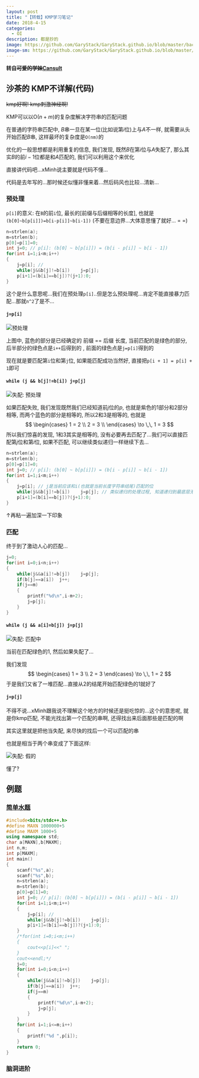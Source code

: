 ```yaml
---
layout: post
title: "【转载】KMP学习笔记"
date: 2018-4-15
categories:
  - OI
description: 都是抄的
image: https://github.com/GaryStack/GaryStack.github.io/blob/master/background/%E6%9D%82/timg%20(1).jpg?raw=true
image-sm: https://github.com/GaryStack/GaryStack.github.io/blob/master/background/%E6%9D%82/timg%20(1).jpg?raw=true
---
```

**转自~~可爱的学妹~~[Cansult](https://www.cansult.ga/%E5%AD%A6%E4%B9%A0%E7%AC%94%E8%AE%B0_%20KMP.html)**

## 沙茶的 KMP不详解(代码)

~~kmp好啊! kmp刺激神经啊!~~

KMP可以以$\mathrm O(n + m)$的复杂度解决字符串的匹配问题

在普通的字符串匹配中, $B$串一旦在某一位(比如说第$i$位)上与$A$不一样, 就需要从头开始匹配$B$串, 这样最坏的复杂度是`O(nm)`的

优化的一般思想都是利用重复的信息, 我们发现, 既然$B$在第$i$位与$A$失配了, 那么其实$B$的前$i - 1$位都是和$A$匹配的, 我们可以利用这个来优化

直接讲代码吧...xMinh说主要就是代码不懂...

代码是去年写的...那时候还似懂非懂来着...然后码风也比较...清新...

### 预处理

`p[i]`的意义: 在`B`的前`i`位, 最长的[前缀与后缀相等的长度], 
也就是`(b[0]~b[p[i]])=b[i-p[i]]~b[i-1])` (不要在意边界...大体意思懂了就好... = =)

```cpp
n=strlen(a);
m=strlen(b);
p[0]=p[1]=0;
int j=0; // p[i]: (b[0] ~ b[p[i]]) = (b[i - p[i]] ~ b[i - 1])
for(int i=1;i<m;i++)
{
	j=p[i]; // 
	while(j&&b[j]!=b[i])	j=p[j];
	p[i+1]=(b[i]==b[j])?(j+1):0;
}
```

这个是什么意思呢...我们在预处理`p[i]`..但是怎么预处理呢...肯定不能直接暴力匹配...那就`n^2`了是不...

#### `j=p[i]`

![预处理](http://img.blog.csdn.net/20180402163559816?watermark/2/text/aHR0cDovL2Jsb2cuY3Nkbi5uZXQvQ2Fuc3VsdA==/font/5a6L5L2T/fontsize/400/fill/I0JBQkFCMA==/dissolve/70/gravity/SouthEast)

上图中, 蓝色的部分是已经确定的 前缀 == 后缀 长度, 当前匹配的是绿色的部分, 后半部分的绿色点是`i++`后得到的
, 前面的绿色点是`j=p[i]`得到的

现在就是要匹配第`i`位和第`j`位, 如果能匹配成功当然好, 直接把`p[i + 1] = p[i] + 1`即可

#### `while (j && b[j]!=b[i]) j=p[j]`

![失配: 预处理](http://img.blog.csdn.net/20180402164508994?watermark/2/text/aHR0cDovL2Jsb2cuY3Nkbi5uZXQvQ2Fuc3VsdA==/font/5a6L5L2T/fontsize/400/fill/I0JBQkFCMA==/dissolve/70/gravity/SouthEast)

如果匹配失败, 我们发现既然我们已经知道前$j$位的$p$, 也就是紫色的1部分和2部分相等, 而两个蓝色的部分是相等的, 所以2和3是相等的, 也就是
$$
\begin{cases}
1 = 2 \\
2 = 3 \\
\end{cases}
\to \,\, 1 = 3
$$
所以我们惊喜的发现, 1和3其实是相等的, 没有必要再去匹配了...我们可以直接匹配第$j$位和第$i$位, 如果不匹配, 可以继续类似递归一样继续下去...

```cpp
n=strlen(a);
m=strlen(b);
p[0]=p[1]=0;
int j=0; // p[i]: (b[0] ~ b[p[i]]) = (b[i - p[i]] ~ b[i - 1])
for(int i=1;i<m;i++)
{
	j=p[i]; // j是当前应该和i(也就是当前长度字符串结尾)匹配的位
	while(j&&b[j]!=b[i])	j=p[j]; // 类似递归的处理过程, 知道递归到最底层无法递归: j回到开头了
	p[i+1]=(b[i]==b[j])?(j+1):0;
}
```

↑再粘一遍加深一下印象

### 匹配

终于到了激动人心的匹配...

```cpp
j=0;
for(int i=0;i<n;i++)
{
	while(j&&a[i]!=b[j])	j=p[j];
	if(b[j]==a[i])	j++;
	if(j==m)
	{
		printf("%d\n",i-m+2);
		j=p[j];
	}
}
```

#### `while (j && a[i]=b[j]) j=p[j]`

![失配: 匹配中](http://img.blog.csdn.net/20180402165629915?watermark/2/text/aHR0cDovL2Jsb2cuY3Nkbi5uZXQvQ2Fuc3VsdA==/font/5a6L5L2T/fontsize/400/fill/I0JBQkFCMA==/dissolve/70/gravity/SouthEast)

当前在匹配绿色的1, 然后如果失配了...

我们发现
$$
\begin{cases}
1 = 3 \\
2 = 3
\end{cases}
\to \,\, 1 = 2
$$
于是我们又省了一堆匹配...直接从2的结尾开始匹配绿色的1就好了

#### `j=p[j]`

不得不说...xMinh跟我说不理解这个地方的时候还是挺吃惊的...这个的意思呢, 就是你kmp匹配, 不能光找出第一个匹配的串啊, 还得找出来后面那些是匹配的啊

其实这里就是把他当失配, 来尽快的找后一个可以匹配的串

也就是相当于两个串变成了下面这样: 

![失配: 假的](http://img.blog.csdn.net/20180402171111771?watermark/2/text/aHR0cDovL2Jsb2cuY3Nkbi5uZXQvQ2Fuc3VsdA==/font/5a6L5L2T/fontsize/400/fill/I0JBQkFCMA==/dissolve/70/gravity/SouthEast)

懂了?

## 例题

### [简单水题](https://www.luogu.org/problemnew/show/P3375)

```cpp
#include<bits/stdc++.h>
#define MAXN 1000000+5
#define MAXM 1000+5
using namespace std;
char a[MAXN],b[MAXM];
int n,m;
int p[MAXM];
int main()
{
	scanf("%s",a);
	scanf("%s",b);
	n=strlen(a);
	m=strlen(b);
	p[0]=p[1]=0;
	int j=0; // p[i]: (b[0] ~ b[p[i]]) = (b[i - p[i]] ~ b[i - 1])
	for(int i=1;i<m;i++)
	{
		j=p[i]; // 
		while(j&&b[j]!=b[i])	j=p[j];
		p[i+1]=(b[i]==b[j])?(j+1):0;
	}
	/*for(int i=0;i<m;i++)
	{
		cout<<p[i]<<" ";
	}
	cout<<endl;*/
	j=0;
	for(int i=0;i<n;i++)
	{
		while(j&&a[i]!=b[j])	j=p[j];
		if(b[j]==a[i])	j++;
		if(j==m)
		{
			printf("%d\n",i-m+2);
			j=p[j];
		}
	}
	for(int i=1;i<=m;i++)
	{
		printf("%d ",p[i]);
	}
	return 0;
}
```

### 脑洞进阶

